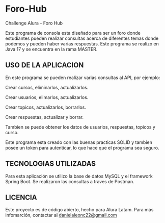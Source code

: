 # Foro-Hub
Challenge Alura - Foro Hub 

Este programa de consola esta diseñado para ser un foro donde estudiantes pueden realizar consultas acerca de diferentes temas donde podemos y pueden haber varias respuestas.
Este programa se realizo en Java 17 y se encuentra en la rama MASTER.

<h2>
  USO DE LA APLICACION
</h2>

En este programa se pueden realizar varias consultas al API, por ejemplo:

Crear cursos, eliminarlos, actualizarlos.

Crear usuarios, elimarlos, actualizarlos.

Crear topicos, actualizarlos, borrarlos.

Crear respuestas, actualizar y borrar.

Tambien se puede obtener los datos de usuarios, respuestas, topicos y curso.

Este programa esta creado con las buenas practicas SOLID y tambien posee un token para autenticar, lo que hace que el programa sea seguro.

<h2>
  TECNOLOGIAS UTILIZADAS
</h2>
Para esta aplicación se utilizo la base de datos MySQL y el framework Spring Boot.
Se realizaron las consultas a traves de Postman.

<h2>
  LICENCIA
</h2>

Este proyecto es de código abierto, hecho para Alura Latam. Para más infomarción, contactar al danielaleonc22@gmail.com

